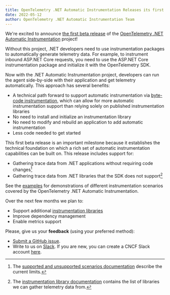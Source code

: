 ```yaml
---
title: OpenTelemetry .NET Automatic Instrumentation Releases its first Beta
date: 2022-05-12
author: OpenTelemetry .NET Automatic Instrumentation Team
---
```


We're excited to announce [the first beta release](https://github.com/open-telemetry/opentelemetry-dotnet-instrumentation/releases/tag/v0.1.0-beta.1) 
of the [OpenTelemetry .NET Automatic Instrumentation](https://github.com/open-telemetry/opentelemetry-dotnet-instrumentation) 
project!

Without this project, .NET developers need to use instrumentation packages to automatically generate
telemetry data. For example, to instrument inbound ASP.NET Core requests, you need to use the
ASP.NET Core instrumentation package and initialize it with the OpenTelemetry SDK.

Now with the .NET Automatic Instrumentation project, developers can run the agent
side-by-side with their application and get telemetry automatically.
This approach has several benefits:

* A technical path forward to support automatic instrumentation via 
[byte-code instrumentation](https://github.com/open-telemetry/opentelemetry-dotnet-instrumentation/blob/v0.1.0-beta.1/docs/design.md#bytecode-instrumentations), 
which can allow for more automatic instrumentation support than relying solely on published 
instrumentation libraries
* No need to install and initialize an instrumentation library
* No need to modify and rebuild an application to add automatic instrumentation
* Less code needed to get started

This first beta release is an important milestone because it establishes the technical foundation
on which a rich set of automatic instrumentation capabilities can be built on. This release 
includes support for:

* Gathering trace data from .NET applications without requiring code changes[^devopsnote]
* Gathering trace data from .NET libraries that the SDK does not support[^librarysupport]

See the [examples](https://github.com/open-telemetry/opentelemetry-dotnet-instrumentation/tree/v0.1.0-beta.1/examples) 
for demonstrations of different instrumentation scenarios covered by the OpenTelemetry .NET 
Automatic Instrumentation.

Over the next few months we plan to:

* Support additional [instrumentation libraries](https://github.com/open-telemetry/opentelemetry-dotnet-instrumentation/blob/v0.1.0-beta.1/docs/config.md#instrumented-libraries-and-frameworks)
* Improve dependency management
* Enable metrics support

Please, give us your **feedback** (using your preferred method):

* [Submit a GitHub issue](https://github.com/open-telemetry/opentelemetry-dotnet-instrumentation/issues/new).
* Write to us on [Slack](https://cloud-native.slack.com/archives/C01NR1YLSE7). If you are new, you 
can create a CNCF Slack account [here](http://slack.cncf.io/).

[^devopsnote]: The [supported and unsupported scenarios documentation](https://github.com/open-telemetry/opentelemetry-dotnet-instrumentation/blob/v0.1.0-beta.1/docs/design.md#supported-and-unsupported-scenarios) 
describe the current limits.

[^librarysupport]: The [instrumentation library documentation](https://github.com/open-telemetry/opentelemetry-dotnet-instrumentation/blob/v0.1.0-beta.1/docs/config.md#instrumented-libraries-and-frameworks) 
contains the list of libraries we can gather telemetry data from.
